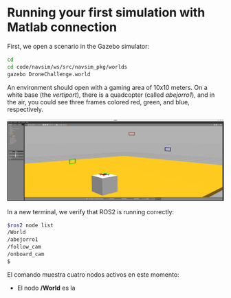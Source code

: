 # Running your first simulation with Matlab connection

First, we open a scenario in the Gazebo simulator:

```bash
cd
cd code/navsim/ws/src/navsim_pkg/worlds
gazebo DroneChallenge.world
```

An environment should open with a gaming area of 10x10 meters. On a white base (the _vertiport_), there is a quadcopter (called _abejorro1_), and in the air, you could see three frames colored red, green, and blue, respectively.

![DroneChallenge](./img/DroneChallenge.png 'Drone Challenge scenario. :size=600px')

In a new terminal, we verify that ROS2 is running correctly:

```bash
$ros2 node list
/World
/abejorro1
/follow_cam
/onboard_cam
$
```

El comando muestra cuatro nodos activos en este momento:

- El nodo **/World** es la 